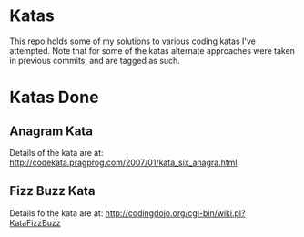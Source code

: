 # Katas

This repo holds some of my solutions to various coding katas I've attempted.  Note that for some of the katas 
alternate approaches were taken in previous commits, and are tagged as such.

# Katas Done

## Anagram Kata

Details of the kata are at: http://codekata.pragprog.com/2007/01/kata_six_anagra.html

## Fizz Buzz Kata

Details fo the kata are at: http://codingdojo.org/cgi-bin/wiki.pl?KataFizzBuzz

